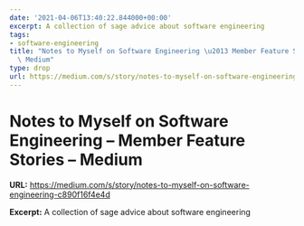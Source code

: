 ```yaml
---
date: '2021-04-06T13:40:22.844000+00:00'
excerpt: A collection of sage advice about software engineering
tags:
- software-engineering
title: "Notes to Myself on Software Engineering \u2013 Member Feature Stories \u2013\
  \ Medium"
type: drop
url: https://medium.com/s/story/notes-to-myself-on-software-engineering-c890f16f4e4d
---
```


# Notes to Myself on Software Engineering – Member Feature Stories – Medium

**URL:** https://medium.com/s/story/notes-to-myself-on-software-engineering-c890f16f4e4d

**Excerpt:** A collection of sage advice about software engineering
